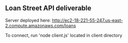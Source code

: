 ## Loan Street API deliverable
Server deployed here: http://ec2-18-221-55-247.us-east-2.compute.amazonaws.com/loans


To connect, run 'node client.js' located in client directory
